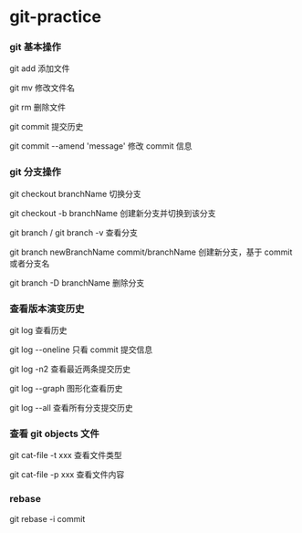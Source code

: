 # git-practice

### git 基本操作

git add 添加文件

git mv 修改文件名

git rm 删除文件

git commit 提交历史

git commit --amend 'message' 修改 commit 信息

### git 分支操作

git checkout branchName 切换分支

git checkout -b branchName 创建新分支并切换到该分支

git branch / git branch -v 查看分支

git branch newBranchName commit/branchName 创建新分支，基于 commit 或者分支名

git branch -D branchName 删除分支

### 查看版本演变历史

git log 查看历史

git log --oneline 只看 commit 提交信息

git log -n2 查看最近两条提交历史

git log --graph 图形化查看历史

git log --all 查看所有分支提交历史

### 查看 git objects 文件

git cat-file -t xxx 查看文件类型

git cat-file -p xxx 查看文件内容

### rebase

git rebase -i commit
